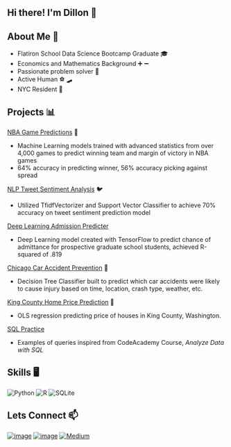 ## Hi there! I'm Dillon 👋


## About Me 🧔

 - Flatiron School Data Science Bootcamp Graduate 🎓
 - Economics and Mathematics Background ➕ ➖
 - Passionate problem solver 🧠
 - Active Human ⚽ 🛹
 - NYC Resident 🗽
 
## Projects  📊

[NBA Game Predictions](https://github.com/dmedd98/nba_game_predictor) 🏀
  - Machine Learning models trained with advanced statistics from over 4,000 games to predict winning team and margin of victory in NBA games
  - 64% accuracy in predicting winner, 56% accuracy picking against spread
  
[NLP Tweet Sentiment Analysis](https://github.com/dmedd98/NLP-Analysis) 🐦
  - Utilized TfidfVectorizer and Support Vector Classifier to achieve 70% accuracy on tweet sentiment prediction model

[Deep Learning Admission Predicter](https://github.com/dmedd98/admissions_regression)
  - Deep Learning model created with TensorFlow to predict chance of admittance for prospective graduate school students, achieved R-squared of .819
  
[Chicago Car Accident Prevention](https://github.com/rhk48/chicago-cars) 🚙
  - Decision Tree Classifier built to predict which car accidents were likely to cause injury based on time, location, crash type, weather, etc.
 
[King County Home Price Prediction](https://github.com/jmarkowi/kingcounty) 🏡
  - OLS regression predicting price of houses in King County, Washington.

[SQL Practice](https://github.com/dmedd98/sql-codeacademy)
  - Examples of queries inspired from CodeAcademy Course, *Analyze Data with SQL*

## Skills  🖥️

![Python](https://img.shields.io/badge/python-3670A0?style=for-the-badge&logo=python&logoColor=ffdd54)
![R](https://img.shields.io/badge/r-%23276DC3.svg?style=for-the-badge&logo=r&logoColor=white)
![SQLite](https://img.shields.io/badge/sqlite-%2307405e.svg?style=for-the-badge&logo=sqlite&logoColor=white)

## Lets Connect  📫

[![image](https://img.shields.io/badge/LinkedIn-0077B5?style=for-the-badge&logo=linkedin&logoColor=white)](https://www.linkedin.com/in/dillon-medd/) 
[![image](https://img.shields.io/badge/Gmail-D14836?style=for-the-badge&logo=gmail&logoColor=white)](dillonmedd1@gmail.com)
[![Medium](https://img.shields.io/badge/Medium-12100E?style=for-the-badge&logo=medium&logoColor=white)](https://medium.com/@dillonmedd1)


 
 
 
 
 
